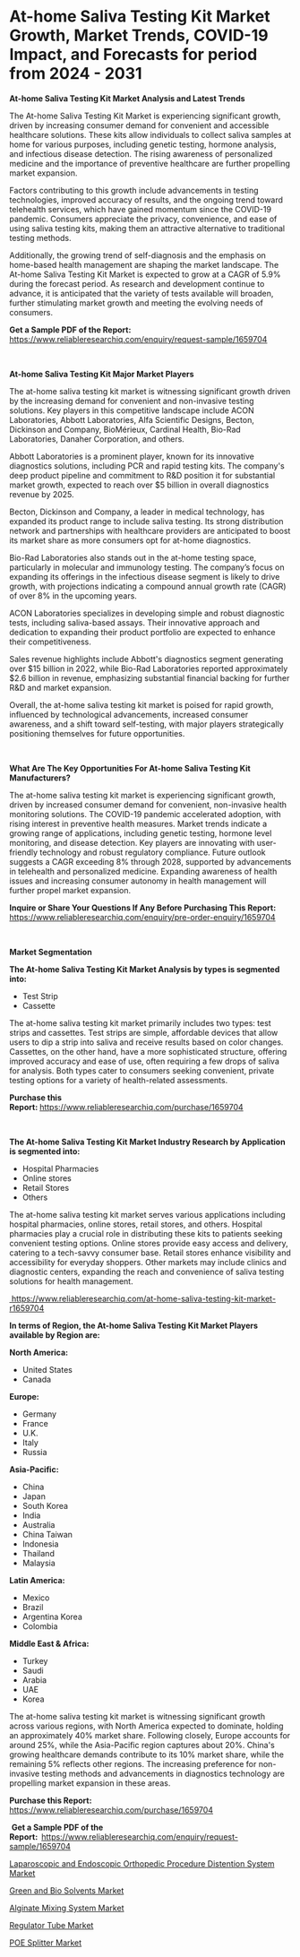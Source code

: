 <p><h1>At-home Saliva Testing Kit Market Growth, Market Trends, COVID-19 Impact, and Forecasts for period from 2024 - 2031</h1></p><p><strong>At-home Saliva Testing Kit Market Analysis and Latest Trends</strong></p>
<p><p>The At-home Saliva Testing Kit Market is experiencing significant growth, driven by increasing consumer demand for convenient and accessible healthcare solutions. These kits allow individuals to collect saliva samples at home for various purposes, including genetic testing, hormone analysis, and infectious disease detection. The rising awareness of personalized medicine and the importance of preventive healthcare are further propelling market expansion.</p><p>Factors contributing to this growth include advancements in testing technologies, improved accuracy of results, and the ongoing trend toward telehealth services, which have gained momentum since the COVID-19 pandemic. Consumers appreciate the privacy, convenience, and ease of using saliva testing kits, making them an attractive alternative to traditional testing methods.</p><p>Additionally, the growing trend of self-diagnosis and the emphasis on home-based health management are shaping the market landscape. The At-home Saliva Testing Kit Market is expected to grow at a CAGR of 5.9% during the forecast period. As research and development continue to advance, it is anticipated that the variety of tests available will broaden, further stimulating market growth and meeting the evolving needs of consumers.</p></p>
<p><strong>Get a Sample PDF of the Report:&nbsp;</strong> <a href="https://www.reliableresearchiq.com/enquiry/request-sample/1659704?utm_campaign=114&utm_medium=2&utm_source=Github&utm_content=ia&utm_term=28092024&utm_id=at-home-saliva-testing-kit">https://www.reliableresearchiq.com/enquiry/request-sample/1659704</a></p>
<p>&nbsp;</p>
<p><strong>At-home Saliva Testing Kit Major Market Players</strong></p>
<p><p>The at-home saliva testing kit market is witnessing significant growth driven by the increasing demand for convenient and non-invasive testing solutions. Key players in this competitive landscape include ACON Laboratories, Abbott Laboratories, Alfa Scientific Designs, Becton, Dickinson and Company, BioMérieux, Cardinal Health, Bio-Rad Laboratories, Danaher Corporation, and others.</p><p>Abbott Laboratories is a prominent player, known for its innovative diagnostics solutions, including PCR and rapid testing kits. The company's deep product pipeline and commitment to R&D position it for substantial market growth, expected to reach over $5 billion in overall diagnostics revenue by 2025.</p><p>Becton, Dickinson and Company, a leader in medical technology, has expanded its product range to include saliva testing. Its strong distribution network and partnerships with healthcare providers are anticipated to boost its market share as more consumers opt for at-home diagnostics.</p><p>Bio-Rad Laboratories also stands out in the at-home testing space, particularly in molecular and immunology testing. The company’s focus on expanding its offerings in the infectious disease segment is likely to drive growth, with projections indicating a compound annual growth rate (CAGR) of over 8% in the upcoming years.</p><p>ACON Laboratories specializes in developing simple and robust diagnostic tests, including saliva-based assays. Their innovative approach and dedication to expanding their product portfolio are expected to enhance their competitiveness.</p><p>Sales revenue highlights include Abbott's diagnostics segment generating over $15 billion in 2022, while Bio-Rad Laboratories reported approximately $2.6 billion in revenue, emphasizing substantial financial backing for further R&D and market expansion.</p><p>Overall, the at-home saliva testing kit market is poised for rapid growth, influenced by technological advancements, increased consumer awareness, and a shift toward self-testing, with major players strategically positioning themselves for future opportunities.</p></p>
<p>&nbsp;</p>
<p><strong>What Are The Key Opportunities For At-home Saliva Testing Kit Manufacturers?</strong></p>
<p><p>The at-home saliva testing kit market is experiencing significant growth, driven by increased consumer demand for convenient, non-invasive health monitoring solutions. The COVID-19 pandemic accelerated adoption, with rising interest in preventive health measures. Market trends indicate a growing range of applications, including genetic testing, hormone level monitoring, and disease detection. Key players are innovating with user-friendly technology and robust regulatory compliance. Future outlook suggests a CAGR exceeding 8% through 2028, supported by advancements in telehealth and personalized medicine. Expanding awareness of health issues and increasing consumer autonomy in health management will further propel market expansion.</p></p>
<p><strong>Inquire or Share Your Questions If Any Before Purchasing This Report:</strong> <a href="https://www.reliableresearchiq.com/enquiry/pre-order-enquiry/1659704?utm_campaign=114&utm_medium=2&utm_source=Github&utm_content=ia&utm_term=28092024&utm_id=at-home-saliva-testing-kit">https://www.reliableresearchiq.com/enquiry/pre-order-enquiry/1659704</a></p>
<p>&nbsp;</p>
<p><strong>Market Segmentation</strong></p>
<p><strong>The At-home Saliva Testing Kit Market Analysis by types is segmented into:</strong></p>
<p><ul><li>Test Strip</li><li>Cassette</li></ul></p>
<p><p>The at-home saliva testing kit market primarily includes two types: test strips and cassettes. Test strips are simple, affordable devices that allow users to dip a strip into saliva and receive results based on color changes. Cassettes, on the other hand, have a more sophisticated structure, offering improved accuracy and ease of use, often requiring a few drops of saliva for analysis. Both types cater to consumers seeking convenient, private testing options for a variety of health-related assessments.</p></p>
<p><strong>Purchase this Report:&nbsp;</strong><a href="https://www.reliableresearchiq.com/purchase/1659704?utm_campaign=114&utm_medium=2&utm_source=Github&utm_content=ia&utm_term=28092024&utm_id=at-home-saliva-testing-kit">https://www.reliableresearchiq.com/purchase/1659704</a></p>
<p>&nbsp;</p>
<p><strong>The At-home Saliva Testing Kit Market Industry Research by Application is segmented into:</strong></p>
<p><ul><li>Hospital Pharmacies</li><li>Online stores</li><li>Retail Stores</li><li>Others</li></ul></p>
<p><p>The at-home saliva testing kit market serves various applications including hospital pharmacies, online stores, retail stores, and others. Hospital pharmacies play a crucial role in distributing these kits to patients seeking convenient testing options. Online stores provide easy access and delivery, catering to a tech-savvy consumer base. Retail stores enhance visibility and accessibility for everyday shoppers. Other markets may include clinics and diagnostic centers, expanding the reach and convenience of saliva testing solutions for health management.</p></p>
<p><a href="https://www.reliableresearchiq.com/at-home-saliva-testing-kit-market-r1659704?utm_campaign=114&utm_medium=2&utm_source=Github&utm_content=ia&utm_term=28092024&utm_id=at-home-saliva-testing-kit">&nbsp;https://www.reliableresearchiq.com/at-home-saliva-testing-kit-market-r1659704</a></p>
<p><strong>In terms of Region, the At-home Saliva Testing Kit Market Players available by Region are:</strong></p>
<p>
    <p> <strong> North America: </strong>
        <ul>
            <li>United States</li>
            <li>Canada</li>
        </ul>
        </p> 
    <p> <strong> Europe: </strong>
        <ul>
            <li>Germany</li>
            <li>France</li>
            <li>U.K.</li>
            <li>Italy</li>
            <li>Russia</li>
        </ul>
        </p> 
    <p> <strong> Asia-Pacific: </strong>
        <ul>
            <li>China</li>
            <li>Japan</li>
            <li>South Korea</li>
            <li>India</li>
            <li>Australia</li>
            <li>China Taiwan</li>
            <li>Indonesia</li>
            <li>Thailand</li>
            <li>Malaysia</li>
        </ul>
        </p> 
    <p> <strong> Latin America: </strong>
        <ul>
            <li>Mexico</li>
            <li>Brazil</li>
            <li>Argentina Korea</li>
            <li>Colombia</li>
        </ul>
        </p> 
    <p> <strong> Middle East & Africa: </strong>
        <ul>
            <li>Turkey</li>
            <li>Saudi</li>
            <li>Arabia</li>
            <li>UAE</li>
            <li>Korea</li>
        </ul>
    </p>
    </p>
<p><p>The at-home saliva testing kit market is witnessing significant growth across various regions, with North America expected to dominate, holding an approximately 40% market share. Following closely, Europe accounts for around 25%, while the Asia-Pacific region captures about 20%. China's growing healthcare demands contribute to its 10% market share, while the remaining 5% reflects other regions. The increasing preference for non-invasive testing methods and advancements in diagnostics technology are propelling market expansion in these areas.</p></p>
<p><strong>Purchase this Report: </strong><a href="https://www.reliableresearchiq.com/purchase/1659704?utm_campaign=114&utm_medium=2&utm_source=Github&utm_content=ia&utm_term=28092024&utm_id=at-home-saliva-testing-kit">https://www.reliableresearchiq.com/purchase/1659704</a></p>
<p>&nbsp;<strong>Get a Sample PDF of the Report:&nbsp;&nbsp;</strong><a href="https://www.reliableresearchiq.com/enquiry/request-sample/1659704?utm_campaign=114&utm_medium=2&utm_source=Github&utm_content=ia&utm_term=28092024&utm_id=at-home-saliva-testing-kit">https://www.reliableresearchiq.com/enquiry/request-sample/1659704</a></p>
<p><strong></strong></p>
<p><p><a href="https://github.com/CarolLPettway/Market-Research-Report-List-1/blob/main/laparoscopic-and-endoscopic-orthopedic-procedure-distention-system-market.md?utm_campaign=114&utm_medium=2&utm_source=Github&utm_content=ia&utm_term=28092024&utm_id=at-home-saliva-testing-kit">Laparoscopic and Endoscopic Orthopedic Procedure Distention System Market</a></p><p><a href="https://www.linkedin.com/pulse/global-green-bio-solvents-market-share-growth-opportunities-size-zl8ie?utm_campaign=114&utm_medium=2&utm_source=Github&utm_content=ia&utm_term=28092024&utm_id=at-home-saliva-testing-kit">Green and Bio Solvents Market</a></p><p><a href="https://github.com/AlesiaDushku574/Market-Research-Report-List-1/blob/main/alginate-mixing-system-market.md?utm_campaign=114&utm_medium=2&utm_source=Github&utm_content=ia&utm_term=28092024&utm_id=at-home-saliva-testing-kit">Alginate Mixing System Market</a></p><p><a href="https://issuu.com/reportprime-2/docs/regulator-tube-market-size-2030.ppt_0d823ec9aa61e8?utm_campaign=114&utm_medium=2&utm_source=Github&utm_content=ia&utm_term=28092024&utm_id=at-home-saliva-testing-kit">Regulator Tube Market</a></p><p><a href="https://issuu.com/reportprime-2/docs/poe-splitter-market-size-2030.pptx_db12fa323c43c3?utm_campaign=114&utm_medium=2&utm_source=Github&utm_content=ia&utm_term=28092024&utm_id=at-home-saliva-testing-kit">POE Splitter Market</a></p></p>